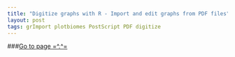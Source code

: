 ```yaml
---
title: "Digitize graphs with R - Import and edit graphs from PDF files"
layout: post
tags: grImport plotbiomes PostScript PDF digitize
---
```


###[Go to page =\^.\^=](https://rawgit.com/valentinitnelav/valentinitnelav.github.io/master/assets/2018-01-06-Import-PostScript-grImport/Import_PostScript_grImport.html)